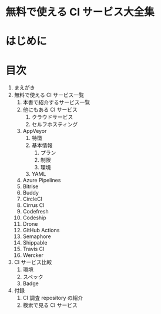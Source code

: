 # 無料で使える CI サービス大全集

# はじめに

# 目次

1. まえがき
1. 無料で使える CI サービス一覧
    1. 本書で紹介するサービス一覧
    1. 他にもある CI サービス
        1. クラウドサービス
        1. セルフホスティング
    1. AppVeyor
        1. 特徴
        1. 基本情報
            1. プラン
            1. 制限
            1. 環境
        1. YAML
    1. Azure Pipelines
    1. Bitrise
    1. Buddy
    1. CircleCI
    1. Cirrus CI
    1. Codefresh
    1. Codeship
    1. Drone
    1. GitHub Actions
    1. Semaphore
    1. Shippable
    1. Travis CI
    1. Wercker
1. CI サービス比較
    1. 環境
    1. スペック
    1. Badge
1. 付録
    1. CI 調査 repository の紹介
    1. 検索で見る CI サービス